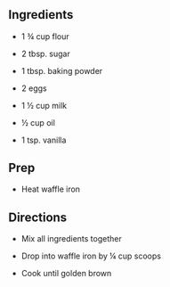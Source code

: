 # 

## Ingredients

- 1 ¾ cup flour

- 2 tbsp. sugar

- 1 tbsp. baking powder

- 2 eggs

- 1 ½ cup milk

- ½ cup oil

- 1 tsp. vanilla

## Prep

- Heat waffle iron

## Directions

- Mix all ingredients together

- Drop into waffle iron by ¼ cup scoops

- Cook until golden brown
